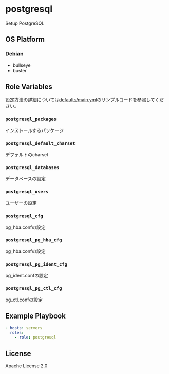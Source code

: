 postgresql
=================

Setup PostgreSQL

OS Platform
-----------------

### Debian

- bullseye
- buster

Role Variables
--------------

設定方法の詳細については[defaults/main.yml](defaults/main.yml)のサンプルコードを参照してください。

### `postgresql_packages`

インストールするパッケージ

### `postgresql_default_charset`

デフォルトのcharset

### `postgresql_databases`

データベースの設定

### `postgresql_users`

ユーザーの設定

### `postgresql_cfg`

pg_hba.confの設定

### `postgresql_pg_hba_cfg`

pg_hba.confの設定

### `postgresql_pg_ident_cfg`

pg_ident.confの設定

### `postgresql_pg_ctl_cfg`

pg_ctl.confの設定

Example Playbook
--------------

```yaml
- hosts: servers
  roles:
    - role: postgresql
```

License
--------------

Apache License 2.0
